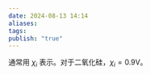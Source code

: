 ```yaml
---
date: 2024-08-13 14:14
aliases: 
tags: 
publish: "true"
---
```

通常用 $\chi_{i}$ 表示。对于二氧化硅，$\chi_{i} = 0.9\mathrm{V}$。


